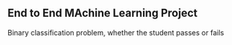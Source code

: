 ## End to End MAchine Learning Project

Binary classification problem, whether the student passes or fails 
